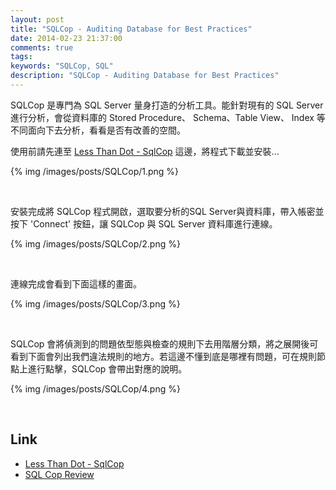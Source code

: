 ```yaml
---
layout: post
title: "SQLCop - Auditing Database for Best Practices"
date: 2014-02-23 21:37:00
comments: true
tags: 
keywords: "SQLCop, SQL"
description: "SQLCop - Auditing Database for Best Practices"
---
```


SQLCop 是專門為 SQL Server 量身打造的分析工具。能針對現有的 SQL Server 進行分析，會從資料庫的 Stored Procedure、 Schema、Table View、 Index 等不同面向下去分析，看看是否有改善的空間。 

<!-- More -->

使用前請先連至 [Less Than Dot - SqlCop](http://sqlcop.lessthandot.com/) 這邊，將程式下載並安裝...  

{% img /images/posts/SQLCop/1.png %}

<br/>

安裝完成將 SQLCop 程式開啟，選取要分析的SQL Server與資料庫，帶入帳密並按下 'Connect' 按鈕，讓 SQLCop 與 SQL Server 資料庫進行連線。 

{% img /images/posts/SQLCop/2.png %}

<br/>

連線完成會看到下面這樣的畫面。 

{% img /images/posts/SQLCop/3.png %}

<br/>

SQLCop  會將偵測到的問題依型態與檢查的規則下去用階層分類，將之展開後可看到下面會列出我們違法規則的地方。若這邊不懂到底是哪裡有問題，可在規則節點上進行點擊，SQLCop 會帶出對應的說明。

{% img /images/posts/SQLCop/4.png %}

<br/>

Link
----
* [Less Than Dot - SqlCop](http://sqlcop.lessthandot.com/)
* [SQL Cop Review](https://www.simple-talk.com/sql/sql-tools/sql-cop-review/)
